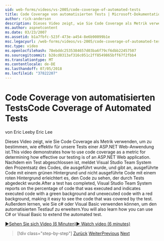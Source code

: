 ```yaml
---
uid: web-forms/videos/vs-2005/code-coverage-of-automated-tests
title: Code Coverage von automatisierten Tests | Microsoft-Dokumentation
author: rick-anderson
description: Dieses Video zeigt, wie Sie Code Coverage als Metrik verwenden, um zu bestimmen, wie effektiv für unsere Tests einer ASP.NET Web-Anwendung ist. Nach einem Test verfügt com über...
ms.author: aspnetcontent
ms.date: 03/23/2007
ms.assetid: b1a7fbfc-523f-473e-a454-8e6b90099b1e
msc.legacyurl: /web-forms/videos/vs-2005/code-coverage-of-automated-tests
msc.type: video
ms.openlocfilehash: 78ebddc2535384657d03ba6f79cf6dbb22457507
ms.sourcegitcommit: b28cd0313af316c051c2ff8549865bff67f2fbb4
ms.translationtype: MT
ms.contentlocale: de-DE
ms.lasthandoff: 07/05/2018
ms.locfileid: "37822207"
---
```

<a name="code-coverage-of-automated-tests"></a><span data-ttu-id="af393-104">Code Coverage von automatisierten Tests</span><span class="sxs-lookup"><span data-stu-id="af393-104">Code Coverage of Automated Tests</span></span>
====================
<span data-ttu-id="af393-105">von Eric Lee</span><span class="sxs-lookup"><span data-stu-id="af393-105">by Eric Lee</span></span>

<span data-ttu-id="af393-106">Dieses Video zeigt, wie Sie Code Coverage als Metrik verwenden, um zu bestimmen, wie effektiv für unsere Tests einer ASP.NET Web-Anwendung ist.</span><span class="sxs-lookup"><span data-stu-id="af393-106">This video demonstrates how to use code coverage as a metric for determining how effective our testing is of an ASP.NET Web application.</span></span> <span data-ttu-id="af393-107">Nachdem ein Test abgeschlossen ist, meldet Visual Studio Team System den Prozentsatz des Codes, die ausgeführt wurde, und gibt an, ausgeführte Code mit einem grünen Hintergrund und nicht ausgeführte Code mit einem roten Hintergrund erleichtert es, den Code zu sehen, der durch Tests abgedeckt wurde.</span><span class="sxs-lookup"><span data-stu-id="af393-107">After a test has completed, Visual Studio Team System reports on the percentage of code that was executed and indicates executed code with a green background and unexecuted code with a red background, making it easy to see the code that was covered by the test.</span></span> <span data-ttu-id="af393-108">Außerdem lernen, wie Sie c# oder Visual Basic verwenden können, um den automatisierten Testlauf zu erweitern.</span><span class="sxs-lookup"><span data-stu-id="af393-108">You will also learn how you can use C# or Visual Basic to extend the automated test.</span></span>

[<span data-ttu-id="af393-109">&#9654;Sehen Sie sich Video (6 Minuten)</span><span class="sxs-lookup"><span data-stu-id="af393-109">&#9654; Watch video (6 minutes)</span></span>](https://channel9.msdn.com/Blogs/ASP-NET-Site-Videos/code-coverage-of-automated-tests)

> [!div class="step-by-step"]
> <span data-ttu-id="af393-110">[Zurück](measuring-the-business-value-of-ajax.md)
> [Weiter](custom-extraction-rules-and-coded-web-tests.md)</span><span class="sxs-lookup"><span data-stu-id="af393-110">[Previous](measuring-the-business-value-of-ajax.md)
[Next](custom-extraction-rules-and-coded-web-tests.md)</span></span>
